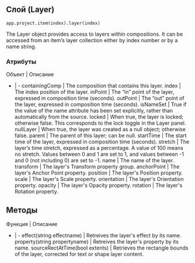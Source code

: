﻿## Слой (Layer)

`app.project.item(index).layer(index)`

The Layer object provides access to layers within compositions. It can be accessed from an item’s layer collection either by index number or by a name string.

### Атрибуты

Объект | Описание
- | -
containingComp | The composition that contains this layer.
index | The index position of the layer.
inPoint | The “in” point of the layer, expressed in composition time (seconds).
outPoint | The “out” point of the layer, expressed in composition time (seconds).
isNameSet | True if the value of the name attribute has been set explicitly, rather than automatically from the source.
locked | When true, the layer is locked; otherwise false. This corresponds to the lock toggle in the Layer panel.
nullLayer | When true, the layer was created as a null object; otherwise false.
parent | The parent of this layer; can be null.
startTime | The start time of the layer, expressed in composition time (seconds).
stretch | The layer’s time stretch, expressed as a percentage. A value of 100 means no stretch. Values between 0 and 1 are set to 1, and values between -1 and 0 (not including 0) are set to -1.
name | The name of the layer.
transform | The layer's Transform property group.
anchorPoint | The layer's Anchor Point property.
position | The layer's Position property.
scale | The layer's Scale property.
orientation | The layer's Orientation property.
opacity | The layer's Opacity property.
rotation | The layer's Rotation property.

## Методы

Функция | Описание
- | -
effect(string effectname) | Retreives the layer's effect by its name.
property(string propertyname) | Retreives the layer's property by its name.
sourceRectAtTime(bool extents) | Retrieves the rectangle bounds of the layer, corrected for text or shape layer content.

